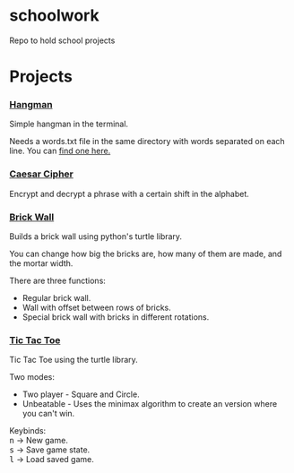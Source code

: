 # schoolwork
Repo to hold school projects


# Projects

### [Hangman](hangman.py) 
Simple hangman in the terminal.

Needs a words.txt file in the same directory with words separated on each line. You can [find one here.](https://raw.githubusercontent.com/first20hours/google-10000-english/master/google-10000-english.txt)


### [Caesar Cipher](caesar_cipher.py) 
Encrypt and decrypt a phrase with a certain shift in the alphabet.


### [Brick Wall](brick_wall.py) 
Builds a brick wall using python's turtle library.

You can change how big the bricks are, how many of them are made, and the mortar width.

There are three functions:
 - Regular brick wall.
 - Wall with offset between rows of bricks.
 - Special brick wall with bricks in different rotations.


### [Tic Tac Toe](ttt.py)
Tic Tac Toe using the turtle library.

Two modes:
 - Two player - Square and Circle.
 - Unbeatable - Uses the minimax algorithm to create an version where you can't win.

Keybinds:  
<kbd>n</kbd> -> New game.  
<kbd>s</kbd> -> Save game state.  
<kbd>l</kbd> -> Load saved game.  
